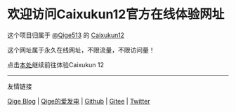 # 欢迎访问Caixukun12官方在线体验网址

这个项目归属于 [@Qige513](https://github.com/Qige513/) 的 [Caixukun12](https://github.com/Qige513/Caixukun12)

这个网址属于永久在线网址，不限流量，不限访问量！

点击[本处](https://caixukun-12.github.io/desktop.html)继续前往体验Caixukun 12
<hr>
友情链接

[Qige Blog](https://qige.gay) | [Qige的爱发电](https://afdian.net/a/Qige513) | [Github](https://github.com/Qige513/) | [Gitee](https://gitee.com/Qige513/) | [Twitter](https://twitter.com/Qige513/)
